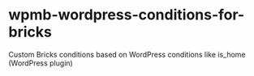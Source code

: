 # wpmb-wordpress-conditions-for-bricks
Custom Bricks conditions based on WordPress conditions like is_home (WordPress plugin)
